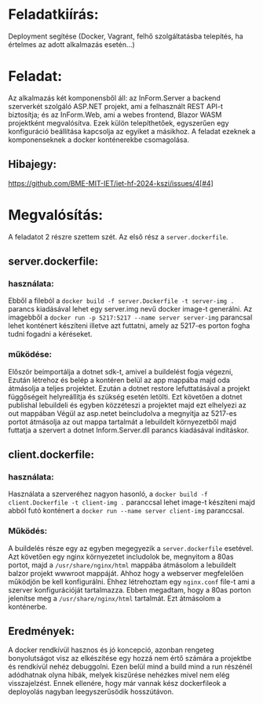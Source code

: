 # Feladatkiírás:
Deployment segítése (Docker, Vagrant, felhő szolgáltatásba telepítés, ha értelmes az adott alkalmazás esetén...)

# Feladat:
Az alkalmazás két komponensből áll: az InForm.Server a backend szerverkét szolgáló ASP.NET projekt, ami a felhasznált REST API-t biztosítja; és az InForm.Web, ami a webes frontend, Blazor WASM projektként megvalósítva. Ezek külön telepíthetőek, egyszerűen egy konfiguráció beállítása kapcsolja az egyiket a másikhoz.
A feladat ezeknek a komponenseknek a docker konténerekbe csomagolása.

## Hibajegy:
https://github.com/BME-MIT-IET/iet-hf-2024-kszi/issues/4[#4]

# Megvalósítás:
A feladatot 2 részre szettem szét. Az első rész a `server.dockerfile`.


## server.dockerfile:

### használata:
Ebből a fileból a `docker build -f server.Dockerfile -t server-img .`  parancs kiadásával lehet egy server.img nevű docker image-t generálni.
Az imagebből a `docker run -p 5217:5217 --name server server-img` parancsal lehet konténert készíteni illetve azt futtatni, amely az 5217-es porton fogha tudni fogadni a kéréseket.

### működése:
Először beimportálja a dotnet sdk-t, amivel a buildelést fogja végezni,
Ezután létrehoz és belép a kontéren belül az app mappába majd oda átmásolja a teljes projektet. Ezután a dotnet restore lefuttatásával a projekt függőségeit helyreállítja és szükség esetén letölti. Ezt követően a dotnet publishal lebuildeli és egyben közzéteszi a projektet majd ezt elhelyezi az out mappában
Végül az asp.netet beincludolva a megnyitja az 5217-es portot átmásolja az out mappa tartalmát a lebuildelt környezetből majd futtatja a szervert a dotnet Inform.Server.dll parancs kiadásával indításkor.

## client.dockerfile:

### használata:
Használata a szerveréhez nagyon hasonló, a  `docker build -f client.Dockerfile -t client-img .` paranccsal lehet image-t készíteni majd abból futó konténert a `docker run --name server client-img` paranccsal.

### Működés:
A buildelés része egy az egyben megegyezik a `server.dockerfile` esetével. Azt követően egy nginx környezetet includolok be, megnyitom a 80as portot, majd a `/usr/share/nginx/html` mappába átmásolom a lebuildelt balzor projekt wwwroot mappáját. Ahhoz hogy a webserver megfelelően működjön be kell konfigurálni. Ehhez létrehoztam egy `nginx.conf` file-t ami a szerver konfigurációját tartalmazza. Ebben megadtam, hogy a 80as porton jelenítse meg a `/usr/share/nginx/html` tartalmát. Ezt átmásolom a konténerbe.

## Eredmények:
A docker rendkívül hasznos és jó koncepció, azonban rengeteg bonyolutságot visz az elkészítése egy hozzá nem értő számára a projektbe és rendkívül nehéz debuggolni. Ezen belül mind a build mind a run részénél adódhatnak olyna hibák, melyek kiszűrése nehézkes mivel nem elég visszajelzést. Ennek ellenére, hogy már vannak kész dockerfileok a deployolás nagyban leegyszerűsödik hosszútávon.

